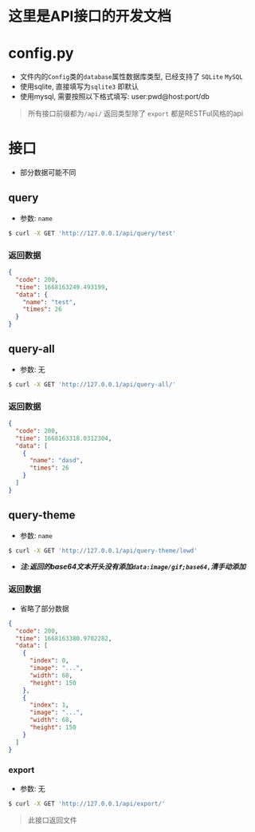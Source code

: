 # 这里是API接口的开发文档

# config.py

* 文件内的`Config`类的`database`属性数据库类型, 已经支持了 `SQLite` `MySQL`
* 使用sqlite, 直接填写为`sqlite3` 即默认
* 使用mysql, 需要按照以下格式填写: user:pwd@host:port/db

> 所有接口前缀都为`/api/`
> 返回类型除了 `export` 都是RESTFul风格的api

# 接口

* 部分数据可能不同

## query

* 参数: `name`

```bash
$ curl -X GET 'http://127.0.0.1/api/query/test'
```

### 返回数据

```json
{
  "code": 200,
  "time": 1668163249.493199,
  "data": {
    "name": "test",
    "times": 26
  }
}
```

## query-all

* 参数: 无

```bash
$ curl -X GET 'http://127.0.0.1/api/query-all/'
```

### 返回数据

```json
{
  "code": 200,
  "time": 1668163318.0312304,
  "data": [
    {
      "name": "dasd",
      "times": 26
    }
  ]
}
```

## query-theme

* 参数: `name`

```bash
$ curl -X GET 'http://127.0.0.1/api/query-theme/lewd'
```

* ***注:返回的base64文本开头没有添加`data:image/gif;base64,`清手动添加***

### 返回数据

* 省略了部分数据

```json
{
  "code": 200,
  "time": 1668163380.9702282,
  "data": [
    {
      "index": 0,
      "image": "...",
      "width": 68,
      "height": 150
    },
    {
      "index": 1,
      "image": "...",
      "width": 68,
      "height": 150
    }
  ]
}
```

### export

* 参数: 无

```bash
$ curl -X GET 'http://127.0.0.1/api/export/'
```

> 此接口返回文件
